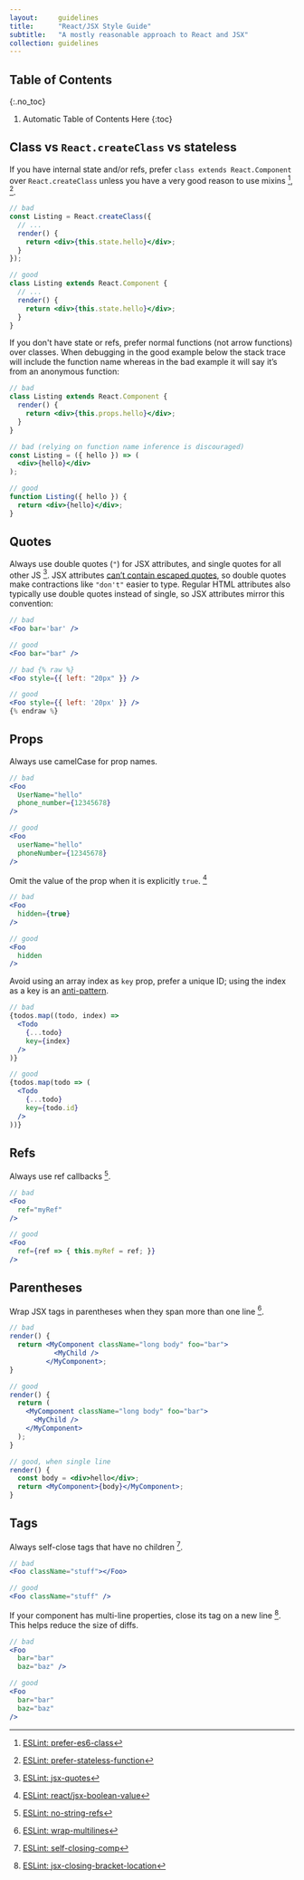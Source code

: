 ```yaml
---
layout:     guidelines
title:      "React/JSX Style Guide"
subtitle:   "A mostly reasonable approach to React and JSX"
collection: guidelines
---
```


## Table of Contents
{:.no_toc}

1. Automatic Table of Contents Here
{:toc}


## Class vs `React.createClass` vs stateless
If you have internal state and/or refs, prefer `class extends React.Component`
over `React.createClass` unless you have a very good reason to use mixins
[^prefer-es6-class], [^prefer-stateless-function].

```jsx
// bad
const Listing = React.createClass({
  // ...
  render() {
    return <div>{this.state.hello}</div>;
  }
});

// good
class Listing extends React.Component {
  // ...
  render() {
    return <div>{this.state.hello}</div>;
  }
}
```

[^prefer-es6-class]: [ESLint: prefer-es6-class](https://github.com/yannickcr/eslint-plugin-react/blob/master/docs/rules/prefer-es6-class.md)
[^prefer-stateless-function]: [ESLint: prefer-stateless-function](https://github.com/yannickcr/eslint-plugin-react/blob/master/docs/rules/prefer-stateless-function.md)


If you don't have state or refs, prefer normal functions (not arrow functions)
over classes. When debugging in the good example below the stack trace will
include the function name whereas in the bad example it will say it’s from an
anonymous function:

```jsx
// bad
class Listing extends React.Component {
  render() {
    return <div>{this.props.hello}</div>;
  }
}

// bad (relying on function name inference is discouraged)
const Listing = ({ hello }) => (
  <div>{hello}</div>
);

// good
function Listing({ hello }) {
  return <div>{hello}</div>;
}
```

## Quotes

Always use double quotes (`"`) for JSX attributes, and single quotes for all
other JS [^jsx-quotes]. JSX attributes [can’t contain escaped quotes](http://eslint.org/docs/rules/jsx-quotes), so double quotes make
contractions like `"don't"` easier to type. Regular HTML attributes also
typically use double quotes instead of single, so JSX attributes mirror this
convention:

```jsx
// bad
<Foo bar='bar' />

// good
<Foo bar="bar" />

// bad {% raw %}
<Foo style={{ left: "20px" }} />

// good
<Foo style={{ left: '20px' }} />
{% endraw %}
```

[^jsx-quotes]: [ESLint: jsx-quotes](http://eslint.org/docs/rules/jsx-quotes)

## Props

Always use camelCase for prop names.

```jsx
// bad
<Foo
  UserName="hello"
  phone_number={12345678}
/>

// good
<Foo
  userName="hello"
  phoneNumber={12345678}
/>
```

Omit the value of the prop when it is explicitly `true`. [^jsx-boolean-value]

```jsx
// bad
<Foo
  hidden={true}
/>

// good
<Foo
  hidden
/>
```

[^jsx-boolean-value]: [ESLint: react/jsx-boolean-value](https://github.com/yannickcr/eslint-plugin-react/blob/master/docs/rules/jsx-boolean-value.md)

Avoid using an array index as `key` prop, prefer a unique ID; using the index
as a key is an [anti-pattern](https://medium.com/@robinpokorny/index-as-a-key-is-an-anti-pattern-e0349aece318).

```jsx
// bad
{todos.map((todo, index) =>
  <Todo
    {...todo}
    key={index}
  />
)}

// good
{todos.map(todo => (
  <Todo
    {...todo}
    key={todo.id}
  />
))}
```

## Refs

Always use ref callbacks [^no-string-refs].

```jsx
// bad
<Foo
  ref="myRef"
/>

// good
<Foo
  ref={ref => { this.myRef = ref; }}
/>
```

[^no-string-refs]: [ESLint: no-string-refs](https://github.com/yannickcr/eslint-plugin-react/blob/master/docs/rules/no-string-refs.md)

## Parentheses

Wrap JSX tags in parentheses when they span more than one line [^wrap-multilines].

```jsx
// bad
render() {
  return <MyComponent className="long body" foo="bar">
           <MyChild />
         </MyComponent>;
}

// good
render() {
  return (
    <MyComponent className="long body" foo="bar">
      <MyChild />
    </MyComponent>
  );
}

// good, when single line
render() {
  const body = <div>hello</div>;
  return <MyComponent>{body}</MyComponent>;
}
```

[^wrap-multilines]: [ESLint: wrap-multilines](https://github.com/yannickcr/eslint-plugin-react/blob/master/docs/rules/wrap-multilines.md)

## Tags

Always self-close tags that have no children [^self-closing-comp].

```jsx
// bad
<Foo className="stuff"></Foo>

// good
<Foo className="stuff" />
```

[^self-closing-comp]: [ESLint: self-closing-comp](https://github.com/yannickcr/eslint-plugin-react/blob/master/docs/rules/self-closing-comp.md)

If your component has multi-line properties, close its tag on a new line [^jsx-closing-bracket-location]. This helps reduce the size of diffs.

```jsx
// bad
<Foo
  bar="bar"
  baz="baz" />

// good
<Foo
  bar="bar"
  baz="baz"
/>
```

[^jsx-closing-bracket-location]: [ESLint: jsx-closing-bracket-location](https://github.com/yannickcr/eslint-plugin-react/blob/master/docs/rules/jsx-closing-bracket-location.md)
